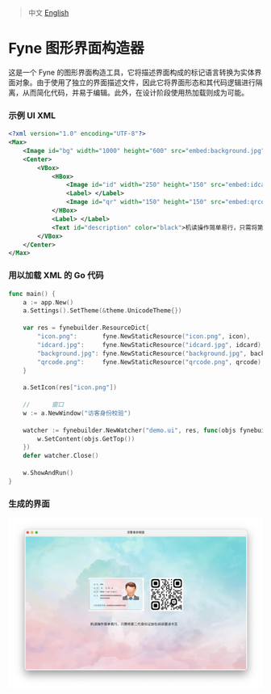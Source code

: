 > 中文 [English](README.md)

# Fyne 图形界面构造器

这是一个 Fyne 的图形界面构造工具，它将描述界面构成的标记语言转换为实体界面对象。由于使用了独立的界面描述文件，因此它将界面形态和其代码逻辑进行隔离，从而简化代码，并易于编辑。此外，在设计阶段使用热加载则成为可能。

### 示例 UI XML

```xml
<?xml version="1.0" encoding="UTF-8"?>
<Max>
    <Image id="bg" width="1000" height="600" src="embed:background.jpg" />
    <Center>
        <VBox>
            <HBox>
                <Image id="id" width="250" height="150" src="embed:idcard.jpg" />
                <Label> </Label>
                <Image id="qr" width="150" height="150" src="embed:qrcode.png" />
            </HBox>
            <Label> </Label>
            <Text id="description" color="black">机读操作简单易行，只需将第二代身份证放在阅读器读卡区</Text>
        </VBox>
    </Center>
</Max>
```

### 用以加载 XML 的 Go 代码

```go
func main() {
	a := app.New()
	a.Settings().SetTheme(&theme.UnicodeTheme{})

	var res = fynebuilder.ResourceDict{
		"icon.png":       fyne.NewStaticResource("icon.png", icon),
		"idcard.jpg":     fyne.NewStaticResource("idcard.jpg", idcard),
		"background.jpg": fyne.NewStaticResource("background.jpg", background),
		"qrcode.png":     fyne.NewStaticResource("qrcode.png", qrcode),
	}

	a.SetIcon(res["icon.png"])

	//      窗口
	w := a.NewWindow("访客身份校验")

	watcher := fynebuilder.NewWatcher("demo.ui", res, func(objs fynebuilder.ObjectDict) {
		w.SetContent(objs.GetTop())
	})
	defer watcher.Close()

	w.ShowAndRun()
}
```

### 生成的界面

![Screenshot](cmd/demo/assets/screenshot.png)